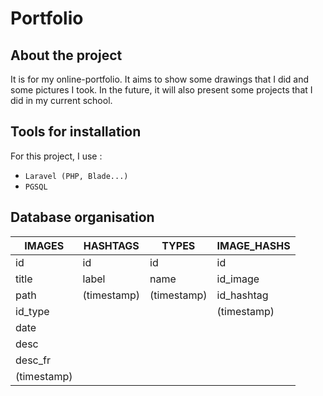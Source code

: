 # Portfolio

## About the project 

It is for my online-portfolio. It aims to show some drawings that I did and some pictures I took. In the future, it will also present some projects that I did in my current school.

## Tools for installation

For this project, I use :
- `Laravel (PHP, Blade...)`
- `PGSQL`

## Database organisation

| IMAGES      | HASHTAGS    | TYPES       | IMAGE_HASHS |
| ----------- | ----------- | ----------- | ----------- |
| id          | id          | id          | id          |
| title       | label       | name        | id_image    |
| path        | (timestamp) | (timestamp) | id_hashtag  |
| id_type     |             |             | (timestamp) |
| date        |
| desc        |
| desc_fr     |
| (timestamp) |